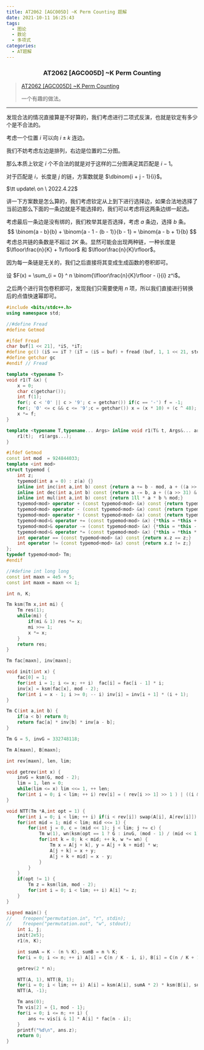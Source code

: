 ```yaml
---
title: AT2062 [AGC005D] ~K Perm Counting 题解
date: 2021-10-11 16:25:43
tags: 
  - 图论
  - 数论
  - 多项式
categories: 
  - AT题解
---
```


<h3><center>AT2062 [AGC005D] ~K Perm Counting</center></h3>

> [AT2062 [AGC005D] ~K Perm Counting](https://www.luogu.com.cn/problem/AT2062)
>
> 一个有趣的做法。

---

发现合法的情况直接算是不好算的，我们考虑进行二项式反演，也就是钦定有多少个是不合法的。

考虑一个位置 $i$ 可以向 $i\pm k$ 连边。

我们不妨考虑左边是排列，右边是位置的二分图。

那么本质上钦定 $i$ 个不合法的就是对于这样的二分图满足其匹配是 $i - 1$。

对于匹配是 $i$，长度是 $j$ 的链，方案数就是 $\dbinom{i + j - 1}{i}$。

$\tt update\ on \ 2022.4.22$

讲一下方案数是怎么算的，我们考虑钦定从上到下进行选择边，如果合法地选择了当前边那么下面的一条边就是不能选择的，我们可以考虑将这两条边绑一起选。

考虑最后一条边是没有绑的，我们枚举其是否选择，考虑 $a$ 条边，选择 $b$ 条。
$$
\binom{a - b}{b} + \binom{a - 1 - (b - 1)}{b - 1} = \binom{a - b + 1}{b}
$$
考虑总共链的条数是不超过 $2K$ 条。显然可能会出现两种链，一种长度是 $\lfloor\frac{n}{K} + 1\rfloor$ 和 $\lfloor\frac{n}{K}\rfloor$。

因为每一条链是无关的，我们之后直接将其变成生成函数的卷积即可。

设 $F(x) = \sum_{i = 0} ^ n \binom{\lfloor\frac{n}{K}\rfloor - i}{i} z^i$。

之后两个进行背包卷积即可，发现我们只需要使用 $n$ 项，所以我们直接进行转换后的点值快速幂即可。

```cpp
#include <bits/stdc++.h>
using namespace std;

//#define Fread
#define Getmod

#ifdef Fread
char buf[1 << 21], *iS, *iT;
#define gc() (iS == iT ? (iT = (iS = buf) + fread (buf, 1, 1 << 21, stdin), (iS == iT ? EOF : *iS ++)) : *iS ++)
#define getchar gc
#endif // Fread

template <typename T>
void r1(T &x) {
	x = 0;
	char c(getchar());
	int f(1);
	for(; c < '0' || c > '9'; c = getchar()) if(c == '-') f = -1;
	for(; '0' <= c && c <= '9';c = getchar()) x = (x * 10) + (c ^ 48);
	x *= f;
}

template <typename T,typename... Args> inline void r1(T& t, Args&... args) {
    r1(t);  r1(args...);
}

#ifdef Getmod
const int mod  = 924844033;
template <int mod>
struct typemod {
    int z;
    typemod(int a = 0) : z(a) {}
    inline int inc(int a,int b) const {return a += b - mod, a + ((a >> 31) & mod);}
    inline int dec(int a,int b) const {return a -= b, a + ((a >> 31) & mod);}
    inline int mul(int a,int b) const {return 1ll * a * b % mod;}
    typemod<mod> operator + (const typemod<mod> &x) const {return typemod(inc(z, x.z));}
    typemod<mod> operator - (const typemod<mod> &x) const {return typemod(dec(z, x.z));}
    typemod<mod> operator * (const typemod<mod> &x) const {return typemod(mul(z, x.z));}
    typemod<mod>& operator += (const typemod<mod> &x) {*this = *this + x; return *this;}
    typemod<mod>& operator -= (const typemod<mod> &x) {*this = *this - x; return *this;}
    typemod<mod>& operator *= (const typemod<mod> &x) {*this = *this * x; return *this;}
    int operator == (const typemod<mod> &x) const {return x.z == z;}
    int operator != (const typemod<mod> &x) const {return x.z != z;}
};
typedef typemod<mod> Tm;
#endif

//#define int long long
const int maxn = 4e5 + 5;
const int maxm = maxn << 1;

int n, K;

Tm ksm(Tm x,int mi) {
    Tm res(1);
    while(mi) {
        if(mi & 1) res *= x;
        mi >>= 1;
        x *= x;
    }
    return res;
}

Tm fac[maxn], inv[maxn];

void init(int x) {
    fac[0] = 1;
    for(int i = 1; i <= x; ++ i)  fac[i] = fac[i - 1] * i;
    inv[x] = ksm(fac[x], mod - 2);
    for(int i = x - 1; i >= 0; -- i) inv[i] = inv[i + 1] * (i + 1);
}

Tm C(int a,int b) {
    if(a < b) return 0;
    return fac[a] * inv[b] * inv[a - b];
}

Tm G = 5, invG = 332748118;

Tm A[maxn], B[maxn];

int rev[maxn], len, lim;

void getrev(int x) {
    invG = ksm(G, mod - 2);
    lim = 1, len = 0;
    while(lim <= x) lim <<= 1, ++ len;
    for(int i = 0; i < lim; ++ i) rev[i] = ( rev[i >> 1] >> 1 ) | ((i & 1) << (len - 1));
}

void NTT(Tm *A,int opt = 1) {
    for(int i = 0; i < lim; ++ i) if(i < rev[i]) swap(A[i], A[rev[i]]);
    for(int mid = 1; mid < lim; mid <<= 1) {
        for(int j = 0, c = (mid << 1); j < lim; j += c) {
            Tm w(1), wn(ksm(opt == 1 ? G : invG, (mod - 1) / (mid << 1)));
            for(int k = 0; k < mid; ++ k, w *= wn) {
                Tm x = A[j + k], y = A[j + k + mid] * w;
                A[j + k] = x + y;
                A[j + k + mid] = x - y;
            }
        }
    }
    if(opt != 1) {
        Tm z = ksm(lim, mod - 2);
        for(int i = 0; i < lim; ++ i) A[i] *= z;
    }
}

signed main() {
//    freopen("permutation.in", "r", stdin);
//    freopen("permutation.out", "w", stdout);
    int i, j;
    init(2e5);
    r1(n, K);

    int sumA = K - (n % K), sumB = n % K;
    for(i = 0; i <= n; ++ i) A[i] = C(n / K - i, i), B[i] = C(n / K + 1 - i, i);

    getrev(2 * n);

    NTT(A, 1), NTT(B, 1);
    for(i = 0; i < lim; ++ i) A[i] = ksm(A[i], sumA * 2) * ksm(B[i], sumB * 2);
    NTT(A, -1);

    Tm ans(0);
    Tm vis[2] = {1, mod - 1};
    for(i = 0; i <= n; ++ i) {
        ans += vis[i & 1] * A[i] * fac[n - i];
    }
    printf("%d\n", ans.z);
	return 0;
}
```

